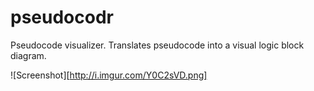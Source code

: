 pseudocodr
==========

Pseudocode visualizer. Translates pseudocode into a visual logic block diagram.

![Screenshot][http://i.imgur.com/Y0C2sVD.png]